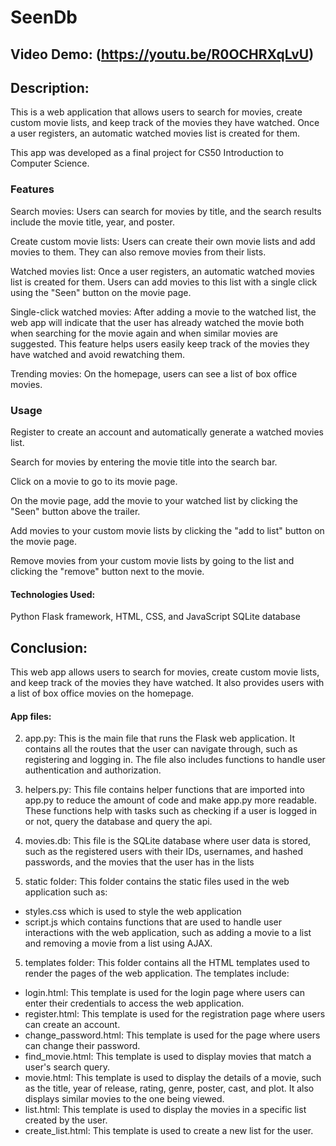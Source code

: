 # SeenDb

## Video Demo: (https://youtu.be/R0OCHRXqLvU)


## Description:
This is a web application that allows users to search for movies, create custom movie lists, and keep track of the movies they have watched. Once a user registers, an automatic watched movies list is created for them.

This app was developed as a final project for CS50 Introduction to Computer Science.

### Features
Search movies: Users can search for movies by title, and the search results include the movie title, year, and poster.

Create custom movie lists: Users can create their own movie lists and add movies to them. They can also remove movies from their lists.

Watched movies list: Once a user registers, an automatic watched movies list is created for them. Users can add movies to this list with a single click using the "Seen" button on the movie page.

Single-click watched movies: After adding a movie to the watched list, the web app will indicate that the user has already watched the movie both when searching for the movie again and when similar movies are suggested. This feature helps users easily keep track of the movies they have watched and avoid rewatching them.

Trending movies: On the homepage, users can see a list of box office movies.


### Usage
Register to create an account and automatically generate a watched movies list.

Search for movies by entering the movie title into the search bar.

Click on a movie to go to its movie page.

On the movie page, add the movie to your watched list by clicking the "Seen" button above the trailer.

Add movies to your custom movie lists by clicking the "add to list" button on the movie page.

Remove movies from your custom movie lists by going to the list and clicking the "remove" button next to the movie.


#### Technologies Used:
Python Flask framework,
HTML, CSS, and JavaScript
SQLite database


## Conclusion:
This web app allows users to search for movies, create custom movie lists, and keep track of the movies they have watched. It also provides users with a list of box office movies on the homepage.


#### App files:
2. app.py: This is the main file that runs the Flask web application. It contains all the routes that the user can navigate through, such as registering and logging in. The file also includes functions to handle user authentication and authorization.

3. helpers.py: This file contains helper functions that are imported into app.py to reduce the amount of code and make app.py more readable. These functions help with tasks such as checking if a user is logged in or not, query the database and query the api.

3. movies.db: This file is the SQLite database where user data is stored, such as the registered users with their IDs, usernames, and hashed passwords, and the movies that the user has in the lists

4. static folder: This folder contains the static files used in the web application such as:
- styles.css which is used to style the web application 
- script.js which contains functions that are used to handle user interactions with the web application, such as adding a movie to a list and removing a movie from a list using AJAX.

5. templates folder: This folder contains all the HTML templates used to render the pages of the web application. The templates include:
- login.html: This template is used for the login page where users can enter their credentials to access the web application.
- register.html: This template is used for the registration page where users can create an account.
- change_password.html: This template is used for the page where users can change their password.
- find_movie.html: This template is used to display movies that match a user's search query.
- movie.html: This template is used to display the details of a movie, such as the title, year of release, rating, genre, poster, cast, and plot. It also displays similar movies to the one being viewed.
- list.html: This template is used to display the movies in a specific list created by the user.
- create_list.html: This template is used to create a new list for the user.

